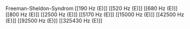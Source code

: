 Freeman-Sheldon-Syndrom
[[190 Hz (E)]]
[[520 Hz (E)]]
[[680 Hz (E)]]
[[800 Hz (E)]]
[[2500 Hz (E)]]
[[5170 Hz (E)]]
[[15000 Hz (E)]]
[[42500 Hz (E)]]
[[92500 Hz (E)]]
[[325430 Hz (E)]]